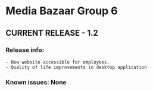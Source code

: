 # Media Bazaar Group 6

## CURRENT RELEASE - 1.2

### Release info:
	- New website accessible for employees.
	- Quality of life improvements in desktop application
### Known issues: None

